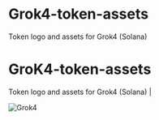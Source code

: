 # Grok4-token-assets
Token logo and assets for Grok4 (Solana)
# GroK4-token-assets
Token logo and assets for Grok4 (Solana)
|

![Grok4](ZomboMeme10072025161204.jpg)
